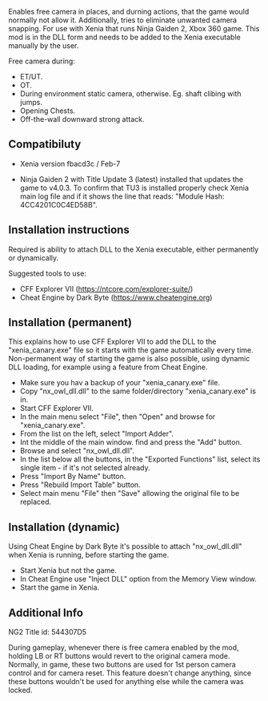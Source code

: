 Enables free camera in places, and durning actions, that the game would normally not allow it.
Additionally, tries to eliminate unwanted camera snapping.
For use with Xenia that runs Ninja Gaiden 2, Xbox 360 game.
This mod is in the DLL form and needs to be added to the Xenia executable manually by the user.

Free camera during:

* ET/UT.
* OT.
* During environment static camera, otherwise. Eg. shaft clibing with jumps.
* Opening Chests.
* Off-the-wall downward strong attack.


Compatibiluty
--------------

  * Xenia version fbacd3c / Feb-7 

  * Ninja Gaiden 2 with Title Update 3 (latest) installed that updates the game to v4.0.3.
    To confirm that TU3 is installed properly check Xenia main log file and if it shows the line that reads: "Module Hash: 4CC4201C0C4ED58B".


Installation instructions
----------------------------
Required is ability to attach DLL to the Xenia executable, either permanently or dynamically.

Suggested tools to use:
* CFF Explorer VII (https://ntcore.com/explorer-suite/)
* Cheat Engine by Dark Byte (https://www.cheatengine.org)


Installation (permanent)
----------------------------

This explains how to use CFF Explorer VII to add the DLL to the "xenia_canary.exe" file so it starts with the game automatically every time. Non-permanent way of starting the game is also possible, using dynamic DLL loading, for example using a feature from Cheat Engine.

* Make sure you hav a backup of your "xenia_canary.exe" file.
* Copy "nx_owl_dll.dll" to the same folder/directory "xenia_canary.exe" is in.
* Start CFF Explorer VII.
* In the main menu select "File", then "Open" and browse for "xenia_canary.exe".
* From the list on the left, select "Import Adder".
* Int the middle of the main window. find and press the "Add" button.
* Browse and select "nx_owl_dll.dll".
* In the list below all the buttons, in the "Exported Functions" list, select its single item - if it's not selected already.
* Press "Import By Name" button.
* Press "Rebuild Import Table" button.
* Select main menu "File" then "Save" allowing the original file to be replaced.

Installation (dynamic)
----------------------------

Using Cheat Engine by Dark Byte it's possible to attach "nx_owl_dll.dll" when Xenia is running, before starting the game.

* Start Xenia but not the game.
* In Cheat Engine use "Inject DLL" option from the Memory View window.
* Start the game in Xenia.


Additional Info
-------------------------
NG2 Title id: 544307D5

During gameplay, whenever there is free camera enabled by the mod, holding LB or RT buttons would revert to the original camera mode. Normally, in game, these two buttons are used for 1st person camera control and for camera reset. This feature doesn't change anything, since these buttons wouldn't be used for anything else while the camera was locked.
